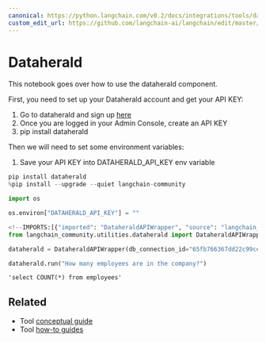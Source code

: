 ```yaml
---
canonical: https://python.langchain.com/v0.2/docs/integrations/tools/dataherald/
custom_edit_url: https://github.com/langchain-ai/langchain/edit/master/docs/docs/integrations/tools/dataherald.ipynb
---
```


# Dataherald

This notebook goes over how to use the dataherald component.

First, you need to set up your Dataherald account and get your API KEY:

1. Go to dataherald and sign up [here](https://www.dataherald.com/)
2. Once you are logged in your Admin Console, create an API KEY
3. pip install dataherald

Then we will need to set some environment variables:
1. Save your API KEY into DATAHERALD_API_KEY env variable


```python
pip install dataherald
%pip install --upgrade --quiet langchain-community
```


```python
import os

os.environ["DATAHERALD_API_KEY"] = ""
```


```python
<!--IMPORTS:[{"imported": "DataheraldAPIWrapper", "source": "langchain_community.utilities.dataherald", "docs": "https://api.python.langchain.com/en/latest/utilities/langchain_community.utilities.dataherald.DataheraldAPIWrapper.html", "title": "Dataherald"}]-->
from langchain_community.utilities.dataherald import DataheraldAPIWrapper
```


```python
dataherald = DataheraldAPIWrapper(db_connection_id="65fb766367dd22c99ce1a12d")
```


```python
dataherald.run("How many employees are in the company?")
```



```output
'select COUNT(*) from employees'
```



## Related

- Tool [conceptual guide](/docs/concepts/#tools)
- Tool [how-to guides](/docs/how_to/#tools)